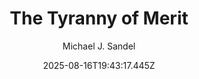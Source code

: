 ---
title: "The Tyranny of Merit"
date: "2025-08-16T19:43:17.445Z"
author: "Michael J. Sandel"
read_year: "NO"
recommendation: '3'
url: /bookshelf/the-tyranny-of-merit
---